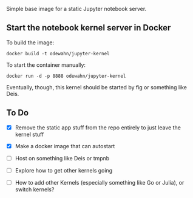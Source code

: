 Simple base image for a static Jupyter notebook server.


## Start the notebook kernel server in Docker


To build the image:

```
docker build -t odewahn/jupyter-kernel
```

To start the container manually: 

```
docker run -d -p 8888 odewahn/jupyter-kernel
```

Eventually, though, this kernel should be started by fig or something like Deis.

## To Do

* [x] Remove the static app stuff from the repo entirely to just leave the kernel stuff
* [x] Make a docker image that can autostart
* [ ] Host on something like Deis or tmpnb 
* [ ] Explore how to get other kernels going
* [ ] How to add other Kernels (especially something like Go or Julia), or switch kernels?  

